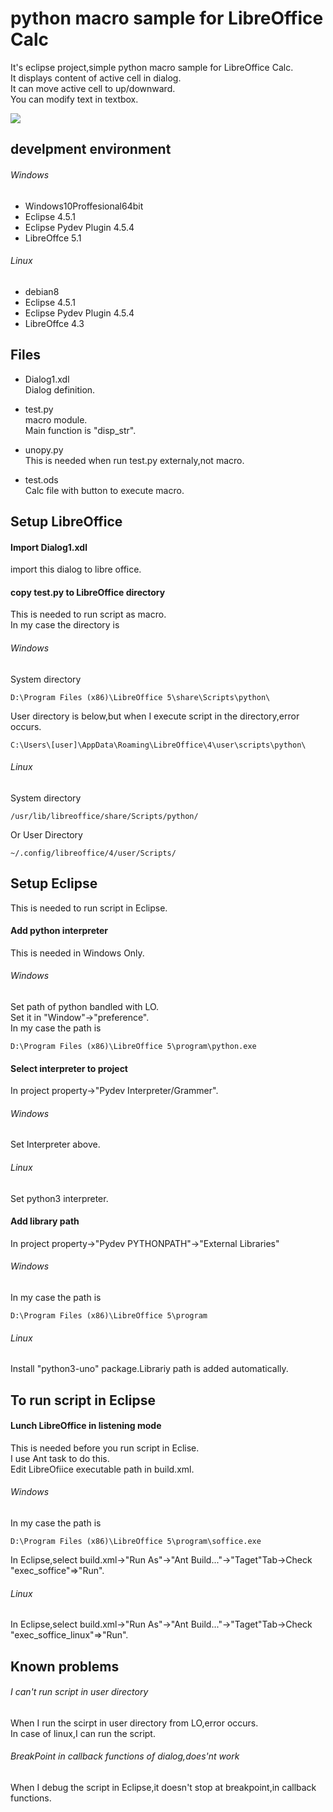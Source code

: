 python macro sample for LibreOffice Calc
=====
It's eclipse project,simple python macro sample for LibreOffice Calc.  
It displays content of active cell in dialog.  
It can move active cell to up/downward.  
You can modify text in textbox.   

<img src="https://user-images.githubusercontent.com/6335693/50577268-4182f580-0e68-11e9-9c6e-129ac94d96d6.jpg"/>

develpment environment
-----
###### Windows
+ Windows10Proffesional64bit
+ Eclipse 4.5.1  
+ Eclipse Pydev Plugin 4.5.4  
+ LibreOffce 5.1  

###### Linux
+ debian8
+ Eclipse 4.5.1
+ Eclipse Pydev Plugin 4.5.4
+ LibreOffce 4.3

Files
-----
+ Dialog1.xdl   
Dialog definition.

+ test.py  
macro module.  
Main function is "disp_str".

+ unopy.py  
This is needed when run test.py externaly,not macro.

+ test.ods  
Calc file with button to execute macro.

Setup LibreOffice
-----
#### Import Dialog1.xdl   
import this dialog to libre office.

#### copy test.py to LibreOffice directory
This is needed to run script as macro.  
In my case the directory is  

###### Windows
System directory  
```
D:\Program Files (x86)\LibreOffice 5\share\Scripts\python\
```
User directory is below,but when I execute script in the directory,error occurs.  
```
C:\Users\[user]\AppData\Roaming\LibreOffice\4\user\scripts\python\
```

###### Linux  
System directory   
```
/usr/lib/libreoffice/share/Scripts/python/
```
Or User Directory  
```
~/.config/libreoffice/4/user/Scripts/
```

Setup Eclipse
-----
This is needed to run script in Eclipse.  
#### Add python interpreter
This is needed in Windows Only.  

###### Windows
Set path of python bandled with LO.  
Set it in "Window"->"preference".  
In my case the path is  
```
D:\Program Files (x86)\LibreOffice 5\program\python.exe
```
#### Select interpreter to project
In project property->"Pydev Interpreter/Grammer".  
###### Windows
Set Interpreter above.
###### Linux
Set python3 interpreter.

#### Add library path
In project property->"Pydev PYTHONPATH"->"External Libraries"  

###### Windows
In my case the path is  
```
D:\Program Files (x86)\LibreOffice 5\program
```

###### Linux
Install "python3-uno" package.Librariy path is added automatically.

To run script in Eclipse
-----
#### Lunch LibreOffice in listening mode
This is needed before you run script in Eclise.  
I use Ant task to do this.  
Edit LibreOfiice executable path in build.xml.  
###### Windows
In my case the path is  
```
D:\Program Files (x86)\LibreOffice 5\program\soffice.exe
```  
In Eclipse,select build.xml->"Run As"->"Ant Build..."->"Taget"Tab->Check "exec_soffice"=>"Run".

###### Linux
In Eclipse,select build.xml->"Run As"->"Ant Build..."->"Taget"Tab->Check "exec_soffice_linux"=>"Run".

Known problems
-----
###### I can't run script in user directory
When I run the scirpt in user directory from LO,error occurs.  
In case of linux,I can run the script.  

###### BreakPoint in callback functions of dialog,does'nt work
When I debug the script in Eclipse,it doesn't stop at breakpoint,in callback functions.
